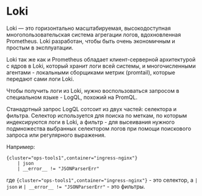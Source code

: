 # Loki

Loki — это горизонтально масштабируемая, высокодоступная многопользовательская система агрегации логов, вдохновленная Prometheus. Loki разработан, чтобы быть очень экономичным и простым в эксплуатации. 

Loki так же как и Prometheus обладает клиент-серверной архитектурой с ядров в Loki, который хранит логи всей системы, и многочисленными агентами - локальными сборщиками метрик (promtail), которые передают сами логи Loki.

Чтобы получить логи из Loki, нужно воспользоваться запросом в специальном языке - LogQL, похожий на PromQL.

Станадртный запрос LogQL сотсоит из двух частей: селектора и фильтра. Селектор используется для поиска по меткам, по которым индексируются логи в Loki, а фильтр - для высеивания нужного подмножества выбранных селектором логов при помощи поискового запроса или регулярного выражения.

Например:

```
{cluster="ops-tools1",container="ingress-nginx"}
    | json
    | __error__ != "JSONParserErr"
```
где
`{cluster="ops-tools1",container="ingress-nginx"}` - это селектор, а `| json` и `| __error__ != "JSONParserErr"` - это фильтры.
